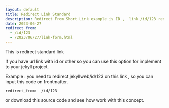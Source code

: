 ```yaml
---
layout: default
title: Redirect Link Standard
description: Redirect From Short Link example is ID ,  link /id/123 redirect on this post.
date: 2023-06-27
redirect_from:
  - /id/123
  - /2023/06/27/link-form.html
---
```


This is redirect standard link

If you have url link with id or other so you can use this option for implement to your jekyll project.

Example : 
you need to redirect jekyllweb/id/123 on this link , so you can input this code on frontmatter.

`redirect_from:  /id/123`

or download this source code and see how work with this concept.